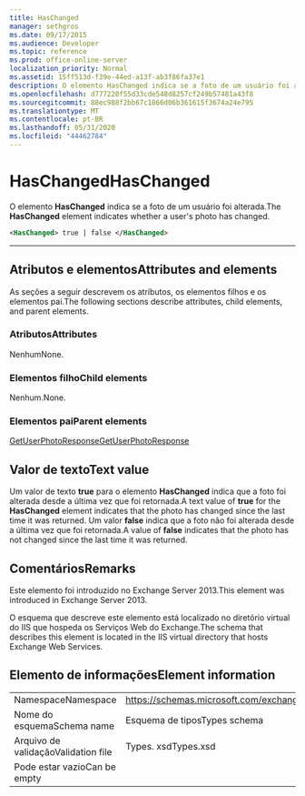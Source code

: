 ```yaml
---
title: HasChanged
manager: sethgros
ms.date: 09/17/2015
ms.audience: Developer
ms.topic: reference
ms.prod: office-online-server
localization_priority: Normal
ms.assetid: 15ff513d-f39e-44ed-a13f-ab3f86fa37e1
description: O elemento HasChanged indica se a foto de um usuário foi alterada.
ms.openlocfilehash: d777220f55d33cde548d8257cf249b57481a43f8
ms.sourcegitcommit: 88ec988f2bb67c1866d06b361615f3674a24e795
ms.translationtype: MT
ms.contentlocale: pt-BR
ms.lasthandoff: 05/31/2020
ms.locfileid: "44462784"
---
```

# <a name="haschanged"></a><span data-ttu-id="3d314-103">HasChanged</span><span class="sxs-lookup"><span data-stu-id="3d314-103">HasChanged</span></span>

<span data-ttu-id="3d314-104">O elemento **HasChanged** indica se a foto de um usuário foi alterada.</span><span class="sxs-lookup"><span data-stu-id="3d314-104">The **HasChanged** element indicates whether a user's photo has changed.</span></span> 
  
```XML
<HasChanged> true | false </HasChanged>
```

 ****
## <a name="attributes-and-elements"></a><span data-ttu-id="3d314-105">Atributos e elementos</span><span class="sxs-lookup"><span data-stu-id="3d314-105">Attributes and elements</span></span>

<span data-ttu-id="3d314-106">As seções a seguir descrevem os atributos, os elementos filhos e os elementos pai.</span><span class="sxs-lookup"><span data-stu-id="3d314-106">The following sections describe attributes, child elements, and parent elements.</span></span>
  
### <a name="attributes"></a><span data-ttu-id="3d314-107">Atributos</span><span class="sxs-lookup"><span data-stu-id="3d314-107">Attributes</span></span>

<span data-ttu-id="3d314-108">Nenhum</span><span class="sxs-lookup"><span data-stu-id="3d314-108">None.</span></span>
  
### <a name="child-elements"></a><span data-ttu-id="3d314-109">Elementos filho</span><span class="sxs-lookup"><span data-stu-id="3d314-109">Child elements</span></span>

<span data-ttu-id="3d314-110">Nenhum.</span><span class="sxs-lookup"><span data-stu-id="3d314-110">None.</span></span>
  
### <a name="parent-elements"></a><span data-ttu-id="3d314-111">Elementos pai</span><span class="sxs-lookup"><span data-stu-id="3d314-111">Parent elements</span></span>

[<span data-ttu-id="3d314-112">GetUserPhotoResponse</span><span class="sxs-lookup"><span data-stu-id="3d314-112">GetUserPhotoResponse</span></span>](getuserphotoresponse.md)
  
## <a name="text-value"></a><span data-ttu-id="3d314-113">Valor de texto</span><span class="sxs-lookup"><span data-stu-id="3d314-113">Text value</span></span>

<span data-ttu-id="3d314-114">Um valor de texto **true** para o elemento **HasChanged** indica que a foto foi alterada desde a última vez que foi retornada.</span><span class="sxs-lookup"><span data-stu-id="3d314-114">A text value of **true** for the **HasChanged** element indicates that the photo has changed since the last time it was returned.</span></span> <span data-ttu-id="3d314-115">Um valor **false** indica que a foto não foi alterada desde a última vez que foi retornada.</span><span class="sxs-lookup"><span data-stu-id="3d314-115">A value of **false** indicates that the photo has not changed since the last time it was returned.</span></span> 
  
## <a name="remarks"></a><span data-ttu-id="3d314-116">Comentários</span><span class="sxs-lookup"><span data-stu-id="3d314-116">Remarks</span></span>

<span data-ttu-id="3d314-117">Este elemento foi introduzido no Exchange Server 2013.</span><span class="sxs-lookup"><span data-stu-id="3d314-117">This element was introduced in Exchange Server 2013.</span></span>
  
<span data-ttu-id="3d314-118">O esquema que descreve este elemento está localizado no diretório virtual do IIS que hospeda os Serviços Web do Exchange.</span><span class="sxs-lookup"><span data-stu-id="3d314-118">The schema that describes this element is located in the IIS virtual directory that hosts Exchange Web Services.</span></span>
  
## <a name="element-information"></a><span data-ttu-id="3d314-119">Elemento de informações</span><span class="sxs-lookup"><span data-stu-id="3d314-119">Element information</span></span>

|||
|:-----|:-----|
|<span data-ttu-id="3d314-120">Namespace</span><span class="sxs-lookup"><span data-stu-id="3d314-120">Namespace</span></span>  <br/> |https://schemas.microsoft.com/exchange/services/2006/types  <br/> |
|<span data-ttu-id="3d314-121">Nome do esquema</span><span class="sxs-lookup"><span data-stu-id="3d314-121">Schema name</span></span>  <br/> |<span data-ttu-id="3d314-122">Esquema de tipos</span><span class="sxs-lookup"><span data-stu-id="3d314-122">Types schema</span></span>  <br/> |
|<span data-ttu-id="3d314-123">Arquivo de validação</span><span class="sxs-lookup"><span data-stu-id="3d314-123">Validation file</span></span>  <br/> |<span data-ttu-id="3d314-124">Types. xsd</span><span class="sxs-lookup"><span data-stu-id="3d314-124">Types.xsd</span></span>  <br/> |
|<span data-ttu-id="3d314-125">Pode estar vazio</span><span class="sxs-lookup"><span data-stu-id="3d314-125">Can be empty</span></span>  <br/> ||
   

